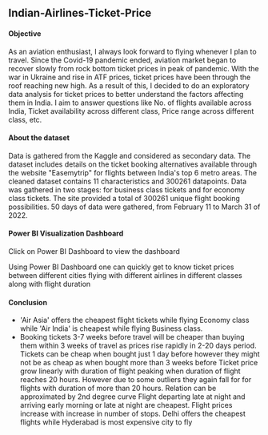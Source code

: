 ## Indian-Airlines-Ticket-Price
#### Objective
As an aviation enthusiast, I always look forward to flying whenever I plan to travel. Since the Covid-19 pandemic ended, aviation market began to recover slowly from rock bottom ticket prices in peak of pandemic. With the war in Ukraine and rise in ATF prices, ticket prices have been through the roof reaching new high. As a result of this, I decided to do an exploratory data analysis for ticket prices to better understand the factors affecting them in India. I aim to answer questions like No. of flights available across India, Ticket availability across different class, Price range across different class, etc.
#### About the dataset
Data is gathered from the Kaggle and considered as secondary data. The dataset includes details on the ticket booking alternatives available through the website "Easemytrip" for flights between India's top 6 metro areas. The cleaned dataset contains 11 characteristics and 300261 datapoints. Data was gathered in two stages: for business class tickets and for economy class tickets. The site provided a total of 300261 unique flight booking possibilities. 50 days of data were gathered, from February 11 to March 31 of 2022.
#### Power BI Visualization Dashboard
Click on Power BI Dashboard to view the dashboard

Using Power BI Dashboard one can quickly get to know ticket prices between different cities flying with different airlines in different classes along with flight duration
#### Conclusion
- 'Air Asia' offers the cheapest flight tickets while flying Economy class while 'Air India' is cheapest while flying Business class.
- Booking tickets 3-7 weeks before travel will be cheaper than buying them within 3 weeks of travel as prices rise rapidly in 2-20 days period. Tickets can be cheap when bought just 1 day before however they might not be as cheap as when bought more than 3 weeks before
Ticket price grow linearly with duration of flight peaking when duration of flight reaches 20 hours. However due to some outliers they again fall for for flights with duration of more than 20 hours. Relation can be approximated by 2nd degree curve
Flight departing late at night and arriving early morning or late at night are cheapest.
Flight prices increase with increase in number of stops.
Delhi offers the cheapest flights while Hyderabad is most expensive city to fly
